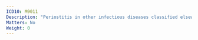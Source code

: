 ```yaml
---
ICD10: M9011
Description: "Periostitis in other infectious diseases classified elsewhere: Shoulder region"
Matters: No
Weight: 0
---
```



